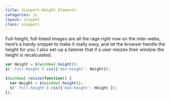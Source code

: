 ```yaml
---
title: Viewport-Height Elements
categories: js
layout: snippet
class: snippets
---
```


Full-height, full-bleed images are all the rage right now on the inter-webs, here’s a handy snippet to make it really easy, and let the browser handle the height for you. I also set-up a listener that if a user resizes their window the height is recalculated.

``` js
var Height = $(window).height();
$('.full-height').css({'min-height': Height});

$(window).resize(function() {
  var Height = $(window).height();  
  $('.full-height').css({'min-height': Height });
});
```